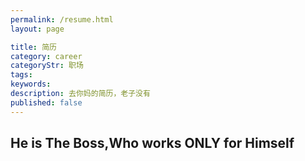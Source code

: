 ```yaml
---
permalink: /resume.html
layout: page

title: 简历
category: career
categoryStr: 职场 
tags: 
keywords: 
description: 去你妈的简历，老子没有
published: false
---
```



## He is The Boss,Who works ONLY for Himself